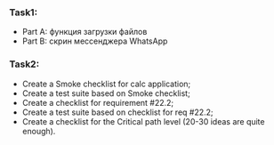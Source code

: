 ### Task1:
* Part A: функция загрузки файлов
* Part B: скрин мессенджера WhatsApp

### Task2:
* Create a Smoke checklist for calc application;
* Create a test suite based on Smoke checklist;
* Create a checklist for requirement #22.2;
* Create a test suite based on checklist for req #22.2;
* Create a checklist for the Critical path level (20-30 ideas are quite enough).
